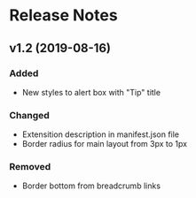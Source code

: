 # Release Notes

## v1.2 (2019-08-16)

### Added
- New styles to alert box with "Tip" title

### Changed
- Extensition description in manifest.json file
- Border radius for main layout from 3px to 1px

### Removed
- Border bottom from breadcrumb links